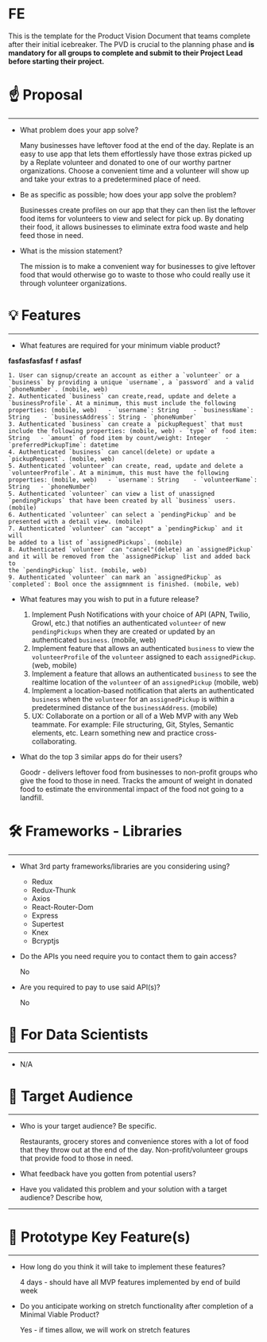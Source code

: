 # FE
This is the template for the Product Vision Document that teams complete after their initial icebreaker. The PVD is crucial to the planning phase and **is mandatory for all groups to complete and submit to their Project Lead before starting their project.**

# ☝️ Proposal

---

- What problem does your app solve?

    Many businesses have leftover food at the end of the day. Replate is an easy to use app that lets them effortlessly have those extras picked up by a Replate volunteer and donated to one of our worthy partner organizations. Choose a convenient time and a volunteer will show up and take your extras to a predetermined place of need.

- Be as specific as possible; how does your app solve the problem?

    Businesses create profiles on our app that they can then list the leftover food items for volunteers to view and select for pick up. By donating their food, it allows businesses to eliminate extra food waste and help feed those in need.

- What is the mission statement?

    The mission is to make a convenient way for businesses to give leftover food that would otherwise go to waste to those who could really use it through volunteer organizations.

# 💡 Features

---

- What features are required for your minimum viable product?

**fasfasfasfasf `f` asfasf**

    1. User can signup/create an account as either a `volunteer` or a
    `business` by providing a unique `username`, a `password` and a valid
    `phoneNumber`. (mobile, web)
    2. Authenticated `business` can create,read, update and delete a
    `businessProfile`. At a minimum, this must include the following
    properties: (mobile, web)	- `username`: String	- `businessName`: String	- `businessAddress`: String	- `phoneNumber`
    3. Authenticated `business` can create a `pickupRequest` that must
    include the following properties: (mobile, web)	- `type` of food item: String	- `amount` of food item by count/weight: Integer	- `preferredPickupTime`: datetime
    4. Authenticated `business` can cancel(delete) or update a
    `pickupRequest`. (mobile, web)
    5. Authenticated `volunteer` can create, read, update and delete a
    `volunteerProfile`. At a minimum, this must have the following
    properties: (mobile, web)	- `username`: String	- `volunteerName`: String	- `phoneNumber`
    5. Authenticated `volunteer` can view a list of unassigned
    `pendingPickups` that have been created by all `business` users.
    (mobile)
    6. Authenticated `volunteer` can select a `pendingPickup` and be
    presented with a detail view. (mobile)
    7. Authenticated `volunteer` can "accept" a `pendingPickup` and it will
    be added to a list of `assignedPickups`. (mobile)
    8. Authenticated `volunteer` can "cancel"(delete) an `assignedPickup`
    and it will be removed from the `assignedPickup` list and added back to
    the `pendingPickup` list. (mobile, web)
    9. Authenticated `volunteer` can mark an `assignedPickup` as
    `completed`: Bool once the assigmnment is finished. (mobile, web)

- What features may you wish to put in a future release?

    1. Implement Push Notifications with your choice of API (APN, Twilio,
    Growl, etc.) that notifies an authenticated `volunteer` of new
    `pendingPickups` when they are created or updated by an authenticated
    `business`. (mobile, web)
    2. Implement feature that allows an authenticated `business` to view the `volunteerProfile` of the `volunteer` assigned to each
    `assignedPickup`. (web, mobile)
    3. Implement a feature that allows an authenticated `business` to see
    the realtime location of the `volunteer` of an `assignedPickup` (mobile, web)
    4. Implement a location-based notification that alerts an authenticated
    `business` when the `volunteer` for an `assignedPickup` is within a
    predetermined distance of the `businessAddress`. (mobile)
    5. UX: Collaborate on a portion or all of a Web MVP with any Web
    teammate. For example: File structuring, Git, Styles, Semantic elements, etc. Learn something new and practice cross-collaborating.

- What do the top 3 similar apps do for their users?

    Goodr - delivers leftover food from  businesses to non-profit groups who give the food to those in need. Tracks the amount of weight in donated food to estimate the environmental impact of the food not going to a landfill.

# 🛠 Frameworks - Libraries

---

- What 3rd party frameworks/libraries are you considering using?
    - Redux
    - Redux-Thunk
    - Axios
    - React-Router-Dom
    - Express
    - Supertest
    - Knex
    - Bcryptjs
- Do the APIs you need require you to contact them to gain access?

    No

- Are you required to pay to use said API(s)?

    No

# 🧮 For Data Scientists

---

- N/A

# 🎯 Target Audience

---

- Who is your target audience? Be specific.

    Restaurants, grocery stores and convenience stores with a lot of food that they throw out at the end of the day. Non-profit/volunteer groups that provide food to those in need.

- What feedback have you gotten from potential users?

- Have you validated this problem and your solution with a target audience? Describe how,

---

# 🔑 Prototype Key Feature(s)

---

- How long do you think it will take to implement these features?

    4 days - should have all MVP features implemented by end of build week

- Do you anticipate working on stretch functionality after completion of a Minimal Viable Product?

    Yes - if times allow, we will work on stretch features
